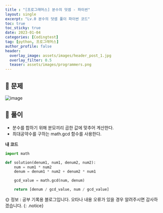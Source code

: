 ```yaml
---
title : "[프로그래머스] 분수의 덧셈 - 파이썬"
layout: single
excerpt: "Lv.0 분수의 덧셈 풀이 파이썬 코드"
toc: true
toc_sticky: true
date: 2023-01-04
categories: [Codingtest]
tag: [python, 프로그래머스]
author_profile: false
header:
  overlay_image: assets/images/header_post_1.jpg
  overlay_filter: 0.5 
  teaser: assets/images/programmers.png
---
```


## 🐝 문제
![image](https://user-images.githubusercontent.com/50590124/210525378-0469c9b2-2f3e-43c0-a5de-23c41de5b7fa.png)  

## 🍯 풀이  
- 분수를 합하기 위해 분모끼리 곱한 값에 맞추어 계산한다.
- 최대공약수를 구하는 math.gcd 함수를 사용한다.

**내 코드**  
```python
import math

def solution(denum1, num1, denum2, num2):
    num = num1 * num2
    denum = denum1 * num2 + denum2 * num1

    gcd_value = math.gcd(num, denum)

    return [denum / gcd_value, num / gcd_value]
```

🌞 정보 : 공부 기록용 블로그입니다. 오타나 내용 오류가 있을 경우 알려주시면 감사하겠습니다.
{: .notice}
